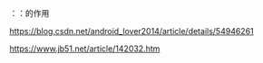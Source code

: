 ：：的作用

https://blog.csdn.net/android_lover2014/article/details/54946261

https://www.jb51.net/article/142032.htm

